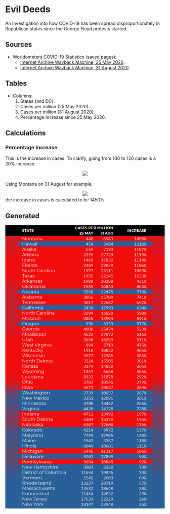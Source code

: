 # Evil Deeds

An investigation into how COVID-19 has been spread disproportionately in Republican states since the George Floyd protests started.

## Sources

* Worldometers COVID-19 Statistics (saved pages):
  * [Internet Archive Wayback Machine, 25 May 2020](https://web.archive.org/web/20200525233238/https://www.worldometers.info/coronavirus/country/us/).
  * [Internet Archive Wayback Machine, 31 August 2020](https://web.archive.org/web/20200831225406/https://www.worldometers.info/coronavirus/country/us/).

## Tables

* Columns:
  1. States (and DC).
  2. Cases per million (25 May 2020).
  3. Cases per million (31 August 2020).
  4. Percentage increase since 25 May 2020.

## Calculations

### Percentage Increase
This is the increase in cases. To clarify, going from 100 to 120 cases is a 20% increase.

<div align="center">
<img src="https://render.githubusercontent.com/render/math?math=\large increase = (\frac{cases_b}{cases_a} - 1) \times 100">
</div>

Using Montana on 31 August for example,
<div align="center">
<img src="https://render.githubusercontent.com/render/math?math=\large increase = (\frac{6943}{448}-1) \times 100 = 1450">
</div>
the increase in cases is calculated to be 1450%.

## Generated

![Alt text](../Images/RankIncrease.png?raw=true "Ranking increase since 25 May")
